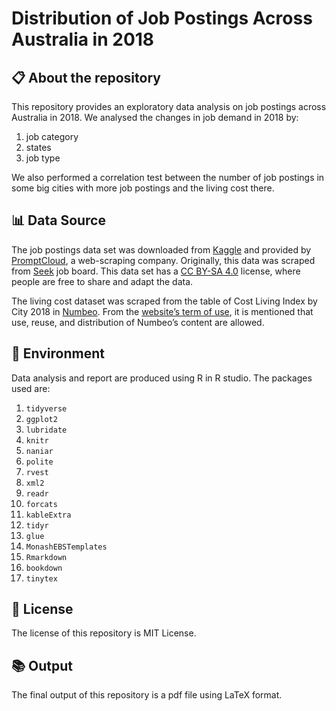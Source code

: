 # Distribution of Job Postings Across Australia in 2018

## :clipboard: About the repository

This repository provides an exploratory data analysis on job postings across Australia in 2018.  We analysed the changes in job demand in 2018 by:

1. job category
2. states
3. job type

We also performed a correlation test between the number of job postings in some big cities with more job postings and the living cost there.

##  :bar_chart: Data Source

The job postings data set was downloaded from [Kaggle](https://www.kaggle.com/PromptCloudHQ/australian-job-listings-data-from-seek-job-board) and provided by [PromptCloud](https://www.promptcloud.com), a web-scraping company. Originally, this data was scraped from [Seek](https://www.seek.com.au) job board. This data set has a [CC BY-SA 4.0](https://creativecommons.org/licenses/by-sa/4.0/) license, where people are free to share and adapt the data.

The living cost dataset was scraped from the table of Cost Living Index by City 2018 in [Numbeo](https://www.numbeo.com/cost-of-living/rankings.jsp?title=2018). From the [website’s term of use](https://www.numbeo.com/common/terms_of_use.jsp), it is mentioned that use, reuse, and distribution of Numbeo’s content are allowed.

## :wrench: Environment

Data analysis and report are produced using R in R studio. The packages used are:

1. `tidyverse`
2. `ggplot2`
3. `lubridate`
4. `knitr`
5. `naniar`
6. `polite`
7. `rvest`
8. `xml2`
9. `readr`
10. `forcats`
11. `kableExtra`
12. `tidyr`
13. `glue`
14. `MonashEBSTemplates`
15. `Rmarkdown`
16. `bookdown`
17. `tinytex`

## :closed_lock_with_key: License
The license of this repository is MIT License.

## :books: Output
The final output of this repository is a pdf file using LaTeX format.
